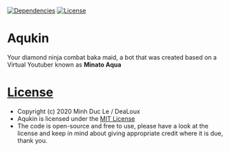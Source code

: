 [![Dependencies](https://img.shields.io/david/DeaLoux/Aqukin)](https://david-dm.org/DeaLoux/Aqukin)
[![License](https://badgen.net/github/license/DeaLoux/Aqukin)](https://github.com/DeaLoux/Aqukin/blob/master/LICENSE)

# Aqukin

Your diamond ninja combat baka maid, a bot that was created based on a Virtual Youtuber known as **Minato Aqua**

# [License](https://github.com/DeaLoux/Aqukin/blob/master/LICENSE)
- Copyright (c) 2020 Minh Duc Le / DeaLoux
- Aqukin is licensed under the [MIT License](https://github.com/DeaLoux/Aqukin/blob/master/LICENSE)
- The code is open-source and free to use, please have a look at the license and keep in mind about giving appropriate credit where it is due, thank you.
